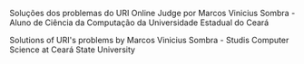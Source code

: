 Soluções dos problemas do URI Online Judge por Marcos Vinicius Sombra - Aluno de Ciência da Computação da Universidade Estadual do Ceará

Solutions of URI's problems by Marcos Vinicius Sombra - Studis Computer Science at Ceará State University
